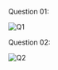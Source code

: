 Question 01:

![Q1](https://github.com/user-attachments/assets/7ae42033-9f76-46b6-ab98-892c60974e16)


Question 02:

![Q2](https://github.com/user-attachments/assets/2d0e7b2b-fa34-45a7-875a-8ddb33290ba7)
